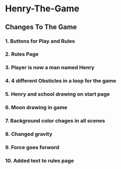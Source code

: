 # Henry-The-Game
## Changes To The Game

### 1. Buttons for Play and Rules
### 2. Rules Page
### 3. Player is now a man named Henry
### 4. 4 different Obsticles in a loop for the game
### 5. Henry and school drawing on start page
### 6. Moon drawing in game
### 7. Background color chages in all scenes
### 8. Changed gravity
### 9. Force goes forword
### 10. Added text to rules page 

